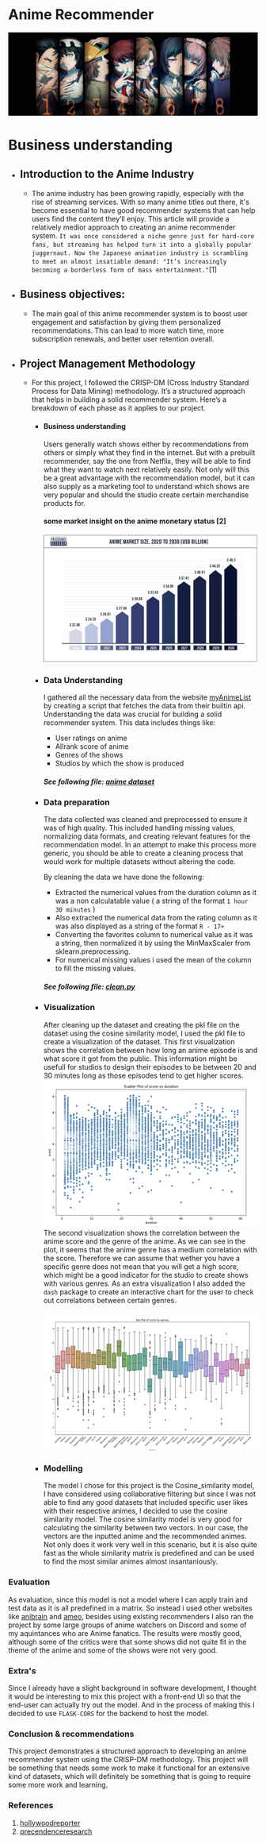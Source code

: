 # Anime Recommender

![Getting started](./recommender_img.png)

# Business understanding

- ## Introduction to the Anime Industry
  - The anime industry has been growing rapidly, especially with the rise of streaming services. With so many anime titles out there, it's become essential to have good recommender systems that can help users find the content they’ll enjoy.
  This article will provide a relatively medior approach to creating an anime recommender system.
`It was once considered a niche genre just for hard-core fans, but streaming has helped turn it into a globally popular juggernaut. Now the Japanese animation industry is scrambling to meet an almost insatiable demand: "It’s increasingly becoming a borderless form of mass entertainment."`[1] 
- ## Business objectives:
  - The main goal of this anime recommender system is to boost user engagement and satisfaction by giving them personalized recommendations. This can lead to more watch time, more subscription renewals, and better user retention overall.
- ## Project Management Methodology
    - For this project, I followed the CRISP-DM (Cross Industry Standard Process for Data Mining) methodology. It’s a structured approach that helps in building a solid recommender system. Here’s a breakdown of each phase as it applies to our project.
        - #### Business understanding
            Users generally watch shows either by recommendations from others or simply what they find in the internet. But with a prebuilt recommender, say the one from Netflix, they will be able to find what they want to watch next relatively easily. Not only will this be a great advantage with the recommendation model, but it can also supply as a marketing tool to understand which shows are very popular and should the studio create certain merchandise products for.

            #### some market insight on the anime monetary status [2]
            ![Market insight](market_insight.png)
        - ### Data Understanding
            I gathered all the necessary data from the website [myAnimeList](https://myanimelist.net/) by creating a script that fetches the data from their builtin api.
            Understanding the data was crucial for building a solid recommender system.
            This data includes things like:
            - User ratings on anime
            - Allrank score of anime
            - Genres of the shows
            - Studios by which the show is produced
            ##### See following file: [anime dataset](../backend/data/anime_list.csv)
        - ### Data preparation
            The data collected was cleaned and preprocessed to ensure it was of high quality. This included handling missing values, normalizing data formats, and creating relevant features for the recommendation model.
            In an attempt to make this process more generic, you should be able to create a cleaning process that would work for multiple datasets without altering the code.

            By cleaning the data we have done the following:
            - Extracted the numerical values from the duration column as it was a non calculatable value ( a string of the format `1 hour 30 minutes` )
            -  Also extracted the numerical data from the rating column as it was also displayed as a string of the format `R - 17+`
            - Converting the favorites column to numerical value as it was a string, then normalized it by using the MinMaxScaler from sklearn.preprocessing.
            - For numerical missing values i used the mean of the column to fill the missing values.
            ##### See following file: [clean.py](../backend/preprocessing/clean.py)

        - ### Visualization
            After cleaning up the dataset and creating the pkl file on the dataset using the cosine similarity model, I used the pkl file to create a visualization of the dataset. This first visualization shows the correlation between how long an anime episode is and what score it got from the public. This information might be usefull for studios to design their episodes to be between 20 and 30 minutes long as those episodes tend to get higher scores.
            ![score_duration](score_duration.png)
            The second visualization shows the correlation between the anime score and the genre of the anime. As we can see in the plot, it seems that the anime genre has a medium correlation with the score. Therefore we can assume that wether you have a specific genre does not mean that you will get a high score, which might be a good indicator for the studio to create shows with various genres.
            As an extra visualization I also added the `dash` package to create an interactive chart for the user to check out correlations between certain genres.
            
            ![score_genre](score_genre.png)

        - ### Modelling
            The model I chose for this project is the Cosine_similarity model, I have considered using collaborative filtering but since I was not able to find any good datasets that included specific user likes with their respective animes, I decided to use the cosine similarity model.
            The cosine similarity model is very good for calculating the similarity between two vectors. In our case, the vectors are the inputted anime and the recommended animes. Not only does it work very well in this scenario, but it is also quite fast as the whole similarity matrix is predefined and can be used to find the most similar animes almost insantaniously.

### Evaluation
As evaluation, since this model is not a model where I can apply train and test data as it is all predefined in a matrix. So instead i used other websites like [anibrain](https://anibrain.ai/recommender/anime) and [ameo](https://anime.ameo.dev/), besides using existing recommenders I also ran the project by some large groups of anime watchers on Discord and some of my aquintances who are Anime fanatics. The results were mostly good, although some of the critics were that some shows did not quite fit in the theme of the anime and some of the shows were not very good.

### Extra's
Since I already have a slight background in software development, I thought it would be interesting to mix this project with a front-end UI so that the end-user can actually try out the model. And in the process of making this I decided to use `FLASK-CORS` for the backend to host the model.


### Conclusion & recommendations
This project demonstrates a structured approach to developing an anime recommender system using the CRISP-DM methodology. This project will be something that needs some work to make it functional for an extensive kind of datasets, which will definitely be something that is going to require some more work and learning.

### References
1. [hollywoodreporter](https://www.hollywoodreporter.com/business/business-news/japanese-anime-worlds-most-bankable-genre-1235146810/)
2. [precendenceresearch](https://www.precedenceresearch.com/anime-market)